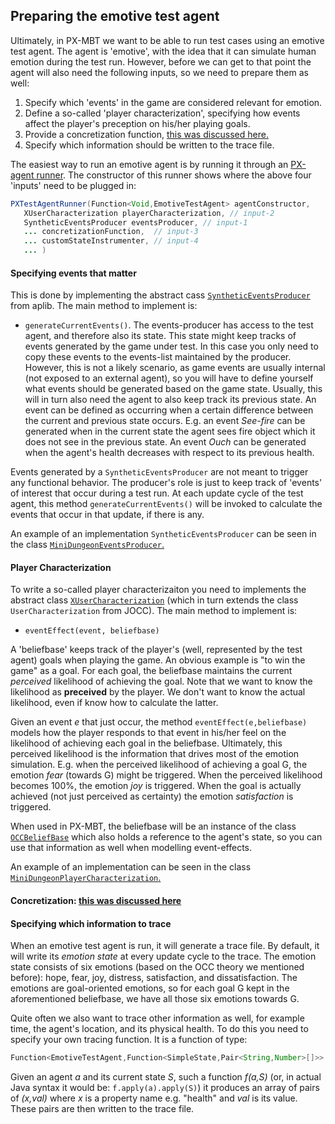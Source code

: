 ## Preparing the emotive test agent

Ultimately, in PX-MBT we want to be able to run test cases using an emotive test agent. The agent is 'emotive', with the idea that it can simulate human emotion during the test run. However, before we can get to that point the agent will also need the following inputs, so we need to prepare them as well:

   1. Specify which 'events' in the game are considered relevant for emotion.
   1. Define a so-called 'player characterization', specifying how events affect the player's preception on his/her playing goals.
   1. Provide a concretization function, [this was discussed here.](concretization.md)
   1. Specify which information should be written to the trace file.

The easiest way to run an emotive agent is by running it through an [PX-agent runner](../src/main/java/eu/iv4xr/ux/pxtesting/PXTestAgentRunner.java). The constructor of this runner shows where the above four 'inputs' need to be plugged in:

```java
PXTestAgentRunner(Function<Void,EmotiveTestAgent> agentConstructor,
   XUserCharacterization playerCharacterization, // input-2
   SyntheticEventsProducer eventsProducer, // input-1
   ... concretizationFunction,  // input-3
   ... customStateInstrumenter, // input-4
   ... )
```

#### Specifying events that matter


This is done by implementing the abstract cass [`SyntheticEventsProducer`](https://github.com/iv4xr-project/aplib/blob/master/src/main/java/eu/iv4xr/framework/mainConcept/SyntheticEventsProducer.java) from aplib. The main method to implement is:

  *  `generateCurrentEvents()`. The events-producer has access to the test agent, and therefore also its state. This state might keep tracks of events generated by the game under test. In this case you only need to copy these events to the events-list maintained by the producer.
However, this is not a likely scenario, as game events are usually internal (not exposed to an external agent), so you will have to define yourself what events should be generated based on the game state. Usually, this will in turn also need the agent to also keep track its previous state. An event can be defined as occurring when a certain difference between the current and previous state occurs. E.g. an event _See-fire_ can be generated when in the current state the agent sees fire object which it does not see in the previous state. An event _Ouch_ can be generated when the agent's health decreases with respect to its previous health.

Events generated by a `SyntheticEventsProducer` are not meant to trigger any functional behavior. The producer's role is just to keep track of 'events' of interest that occur during a test run. At each update cycle of the test agent, this method `generateCurrentEvents()` will be invoked to calculate the events that occur in that update, if there is any.

An example of an implementation `SyntheticEventsProducer` can be seen in the class [`MiniDungeonEventsProducer`.](../src/main/java/eu/iv4xr/ux/pxtesting/study/minidungeon/MiniDungeonEventsProducer.java)

#### Player Characterization

To write a so-called player characterizaiton you need to implements the abstract class [`XUserCharacterization`](../src/main/java/eu/iv4xr/ux/pxtesting/occ/XUserCharacterization.java) (which in turn extends the class `UserCharacterization` from JOCC). The main method to implement is:

   * `eventEffect(event, beliefbase)`

A 'beliefbase' keeps track of the player's (well, represented by the test agent) goals when playing the game. An obvious example is "to win the game" as a goal. For each goal, the beliefbase maintains the current _perceived_ likelihood of achieving the goal. Note that we want to know the likelihood as **preceived** by the player. We don't want to know the actual likelihood, even if know how to calculate the latter.

Given an event _e_ that just occur, the method `eventEffect(e,beliefbase)` models how the player responds to that event in his/her feel on the likelihood of achieving each goal in the beliefbase. Ultimately, this perceived likelihood is the information that drives most of the emotion simulation. E.g. when the perceived likelihood of achieving a goal G, the emotion _fear_ (towards G) might be triggered. When the perceived likelihood becomes 100%, the emotion _joy_ is triggered. When the goal is actually achieved (not just perceived as certainty) the emotion _satisfaction_ is triggered.


When used in PX-MBT, the beliefbase will be an instance of the class [`OCCBeliefBase`](../src/main/java/eu/iv4xr/ux/pxtesting/occ/OCCBeliefBase.java) which also holds a reference to the agent's state, so you can use that information as well when modelling event-effects.

An example of an implementation can be seen in the class [`MiniDungeonPlayerCharacterization`.](../src/main/java/eu/iv4xr/ux/pxtesting/study/minidungeon/MiniDungeonPlayerCharacterization.java)

#### Concretization: [this was discussed here](concretization.md)

#### Specifying which information to trace

When an emotive test agent is run, it will generate a trace file. By default, it will write its _emotion state_ at every update cycle to the trace. The emotion state consists of six emotions (based on the OCC theory we mentioned before): hope, fear, joy, distress, satisfaction, and dissatisfaction. The emotions are goal-oriented emotions, so for each goal G kept in the aforementioned beliefbase, we have all those six emotions towards G.

Quite often we also want to trace other information as well, for example time, the agent's location, and its physical health. To do this you need to specify your own tracing function. It is a function of type:

```java
Function<EmotiveTestAgent,Function<SimpleState,Pair<String,Number>[]>>
```

Given an agent _a_ and its current state _S_, such a function _f(a,S)_ (or, in actual Java syntax it would be: `f.apply(a).apply(S)`) it produces an array of pairs of _(x,val)_ where _x_ is a property name e.g. "health" and _val_ is its value. These pairs are then written to the trace file.
